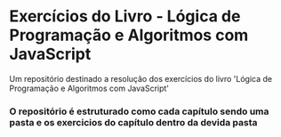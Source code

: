 # Exercícios do Livro - Lógica de Programação e Algoritmos com JavaScript
Um repositório destinado a resolução dos exercícios do livro 'Lógica de Programação e Algoritmos com JavaScript'

### O repositório é estruturado como cada capítulo sendo uma pasta e os exercicios do capítulo dentro da devida pasta
